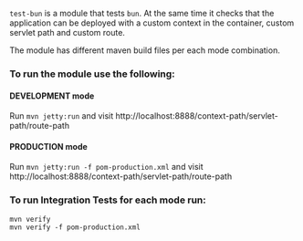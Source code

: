 `test-bun` is a module that tests `bun`. At the same time it 
checks that the application can be deployed with a custom context in the container, 
custom servlet path and custom route.

The module has different maven build files per each mode combination.

### To run the module use the following:

#### DEVELOPMENT mode 
 Run `mvn jetty:run` and visit http://localhost:8888/context-path/servlet-path/route-path

#### PRODUCTION mode 
 Run `mvn jetty:run -f pom-production.xml` and visit http://localhost:8888/context-path/servlet-path/route-path


### To run Integration Tests for each mode run:

```
mvn verify
mvn verify -f pom-production.xml
```



